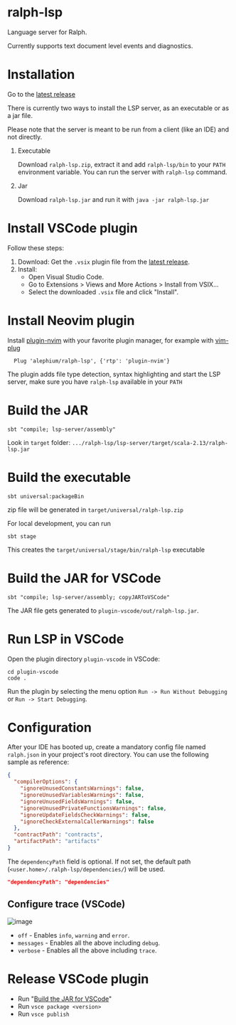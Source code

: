 # ralph-lsp

Language server for Ralph.

Currently supports text document level events and diagnostics.

# Installation

Go to the [latest release](https://github.com/alephium/ralph-lsp/releases/latest)

There is currently two ways to install the LSP server, as an executable or as a jar file.

Please note that the server is meant to be run from a client (like an IDE) and not directly.

1. Executable

    Download `ralph-lsp.zip`, extract it and add `ralph-lsp/bin` to your `PATH` environment variable.
    You can run the server with `ralph-lsp` command.

2. Jar

    Download `ralph-lsp.jar` and run it with `java -jar ralph-lsp.jar`

# Install VSCode plugin

Follow these steps:

1. Download: Get the `.vsix` plugin file from the [latest release](https://github.com/alephium/ralph-lsp/releases/latest).
2. Install:
    - Open Visual Studio Code.
    - Go to Extensions > Views and More Actions > Install from VSIX...
    - Select the downloaded `.vsix` file and click "Install".

# Install Neovim plugin

Install [plugin-nvim](/plugin-nvim) with your favorite plugin manager, for example with [vim-plug](https://github.com/junegunn/vim-plug)
```vim
  Plug 'alephium/ralph-lsp', {'rtp': 'plugin-nvim'}
```

The plugin adds file type detection, syntax highlighting and start the LSP server, make sure you have `ralph-lsp` available in your `PATH`

# Build the JAR

```shell
sbt "compile; lsp-server/assembly"
```

Look in `target` folder: `.../ralph-lsp/lsp-server/target/scala-2.13/ralph-lsp.jar`

# Build the executable

```shell
sbt universal:packageBin
```
zip file will be generated in `target/universal/ralph-lsp.zip`

For local development, you can run
```shell
sbt stage
```

This creates the `target/universal/stage/bin/ralph-lsp` executable

# Build the JAR for VSCode

```shell
sbt "compile; lsp-server/assembly; copyJARToVSCode"
```

The JAR file gets generated to `plugin-vscode/out/ralph-lsp.jar`.

# Run LSP in VSCode

Open the plugin directory `plugin-vscode` in VSCode:

```shell
cd plugin-vscode
code .
```

Run the plugin by selecting the menu option `Run -> Run Without Debugging` or `Run -> Start Debugging`.

# Configuration

After your IDE has booted up, create a mandatory config file named `ralph.json` in your project's root directory.
You can use the following sample as reference:

```json
{
  "compilerOptions": {
    "ignoreUnusedConstantsWarnings": false,
    "ignoreUnusedVariablesWarnings": false,
    "ignoreUnusedFieldsWarnings": false,
    "ignoreUnusedPrivateFunctionsWarnings": false,
    "ignoreUpdateFieldsCheckWarnings": false,
    "ignoreCheckExternalCallerWarnings": false
  },
  "contractPath": "contracts",
  "artifactPath": "artifacts"
}
```

The `dependencyPath` field is optional. If not set, the default path (`<user.home>/.ralph-lsp/dependencies/`) will be
used.

```json
"dependencyPath": "dependencies"
```

## Configure trace (VSCode)

![image](https://github.com/alephium/ralph-lsp/assets/1773953/ac537faf-492f-468a-ab88-a39323e6e821)

- `off` - Enables `info`, `warning` and `error`.
- `messages` - Enables all the above including `debug`.
- `verbose` - Enables all the above including `trace`.

# Release VSCode plugin

- Run "[Build the JAR for VSCode](#build-the-jar-for-vscode)"
- Run `vsce package <version>`
- Run `vsce publish`
